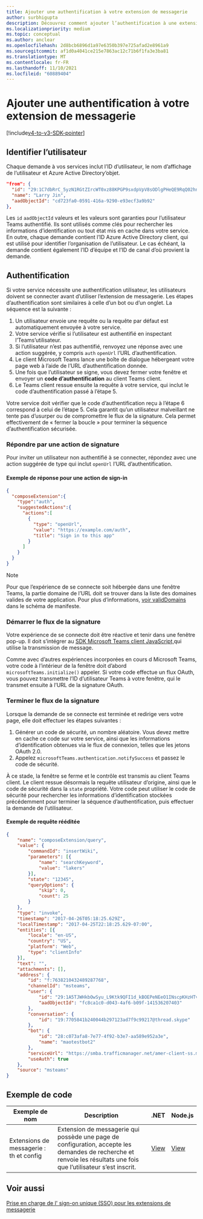 ```yaml
---
title: Ajouter une authentification à votre extension de messagerie
author: surbhigupta
description: Découvrez comment ajouter l’authentification à une extension de messagerie à l’aide d’exemples de code et d’exemples
ms.localizationpriority: medium
ms.topic: conceptual
ms.author: anclear
ms.openlocfilehash: 2d8bcb6896d1a97e6350b397e725afad2e8961a9
ms.sourcegitcommit: af1d0a4041ce215e7863ac12c71b6f1fa3e3ba81
ms.translationtype: MT
ms.contentlocale: fr-FR
ms.lasthandoff: 11/10/2021
ms.locfileid: "60889404"
---
```

# <a name="add-authentication-to-your-messaging-extension"></a>Ajouter une authentification à votre extension de messagerie

[!include[v4-to-v3-SDK-pointer](~/includes/v4-to-v3-pointer-me.md)]

## <a name="identify-the-user"></a>Identifier l’utilisateur

Chaque demande à vos services inclut l’ID d’utilisateur, le nom d’affichage de l’utilisateur et Azure Active Directory’objet.

```json
"from": {
  "id": "29:1C7dbRrC_5yzN1RGtZIrcWT0xz88KPGP9sxdpVpV8sODlgPHeQE9RqQ02hnpuKzy6zZ-AaZx6swUOMj_Dsdse3TQ4sIaeebbFBF-VgjJy_nY",
  "name": "Larry Jin",
  "aadObjectId": "cd723fa0-0591-416a-9290-e93ecf3a9b92"
},
```

Les `id` `aadObjectId` valeurs et les valeurs sont garanties pour l’utilisateur Teams authentifié. Ils sont utilisés comme clés pour rechercher les informations d’identification ou tout état mis en cache dans votre service. En outre, chaque demande contient l’ID Azure Active Directory client, qui est utilisé pour identifier l’organisation de l’utilisateur. Le cas échéant, la demande contient également l’ID d’équipe et l’ID de canal d’où provient la demande.

## <a name="authentication"></a>Authentification

Si votre service nécessite une authentification utilisateur, les utilisateurs doivent se connecter avant d’utiliser l’extension de messagerie. Les étapes d’authentification sont similaires à celle d’un bot ou d’un onglet. La séquence est la suivante :

1. Un utilisateur envoie une requête ou la requête par défaut est automatiquement envoyée à votre service.
1. Votre service vérifie si l’utilisateur est authentifié en inspectant l’Teams’utilisateur.
1. Si l’utilisateur n’est pas authentifié, renvoyez une réponse avec une action suggérée, y compris `auth` `openUrl` l’URL d’authentification.
1. Le client Microsoft Teams lance une boîte de dialogue hébergeant votre page web à l’aide de l’URL d’authentification donnée.
1. Une fois que l’utilisateur se signe, vous devez fermer votre fenêtre et envoyer un **code d’authentification** au client Teams client.
1. Le Teams client ressue ensuite la requête à votre service, qui inclut le code d’authentification passé à l’étape 5.

Votre service doit vérifier que le code d’authentification reçu à l’étape 6 correspond à celui de l’étape 5. Cela garantit qu’un utilisateur malveillant ne tente pas d’usurper ou de compromettre le flux de la signature. Cela permet effectivement de « fermer la boucle » pour terminer la séquence d’authentification sécurisée.

### <a name="respond-with-a-sign-in-action"></a>Répondre par une action de signature

Pour inviter un utilisateur non authentifié à se connecter, répondez avec une action suggérée de type qui inclut `openUrl` l’URL d’authentification.

#### <a name="response-example-for-a-sign-in-action"></a>Exemple de réponse pour une action de sign-in

```json
{
  "composeExtension":{
    "type":"auth",
    "suggestedActions":{
      "actions":[
        {
          "type": "openUrl",
          "value": "https://example.com/auth",
          "title": "Sign in to this app"
        }
      ]
    }
  }
}
```

> [!NOTE]
> Pour que l’expérience de se connecte soit hébergée dans une fenêtre Teams, la partie domaine de l’URL doit se trouver dans la liste des domaines valides de votre application. Pour plus d’informations, [voir validDomains](~/resources/schema/manifest-schema.md#validdomains) dans le schéma de manifeste.

### <a name="start-the-sign-in-flow"></a>Démarrer le flux de la signature

Votre expérience de se connecte doit être réactive et tenir dans une fenêtre pop-up. Il doit s’intégrer au [SDK Microsoft Teams client JavaScript,](/javascript/api/overview/msteams-client)qui utilise la transmission de message.

Comme avec d’autres expériences incorporées en cours d Microsoft Teams, votre code à l’intérieur de la fenêtre doit d’abord `microsoftTeams.initialize()` appeler. Si votre code effectue un flux OAuth, vous pouvez transmettre l’ID d’utilisateur Teams à votre fenêtre, qui le transmet ensuite à l’URL de la signature OAuth.

### <a name="complete-the-sign-in-flow"></a>Terminer le flux de la signature

Lorsque la demande de se connecte est terminée et redirige vers votre page, elle doit effectuer les étapes suivantes :

1. Générer un code de sécurité, un nombre aléatoire. Vous devez mettre en cache ce code sur votre service, ainsi que les informations d’identification obtenues via le flux de connexion, telles que les jetons OAuth 2.0.
1. Appelez `microsoftTeams.authentication.notifySuccess` et passez le code de sécurité.

À ce stade, la fenêtre se ferme et le contrôle est transmis au client Teams client. Le client ressue désormais la requête utilisateur d’origine, ainsi que le code de sécurité dans la `state` propriété. Votre code peut utiliser le code de sécurité pour rechercher les informations d’identification stockées précédemment pour terminer la séquence d’authentification, puis effectuer la demande de l’utilisateur.

#### <a name="reissued-request-example"></a>Exemple de requête rééditée

```json
{
    "name": "composeExtension/query",
    "value": {
        "commandId": "insertWiki",
        "parameters": [{
            "name": "searchKeyword",
            "value": "lakers"
        }],
        "state": "12345",
        "queryOptions": {
            "skip": 0,
            "count": 25
        }
    },
    "type": "invoke",
    "timestamp": "2017-04-26T05:18:25.629Z",
    "localTimestamp": "2017-04-25T22:18:25.629-07:00",
    "entities": [{
        "locale": "en-US",
        "country": "US",
        "platform": "Web",
        "type": "clientInfo"
    }],
    "text": "",
    "attachments": [],
    "address": {
        "id": "f:7638210432489287768",
        "channelId": "msteams",
        "user": {
            "id": "29:1A5TJWHkbOwSyu_L9Ktk9QFI1d_kBOEPeNEeO1INscpKHzHTvWfiau5AX_6y3SuiOby-r73dzHJ17HipUWqGPgw",
            "aadObjectId": "fc8ca1c0-d043-4af6-b09f-141536207403"
        },
        "conversation": {
            "id": "19:7705841b240044b297123ad7f9c99217@thread.skype"
        },
        "bot": {
            "id": "28:c073afa8-7e77-4f92-b3e7-aa589e952a3e",
            "name": "maotestbot2"
        },
        "serviceUrl": "https://smba.trafficmanager.net/amer-client-ss.msg/",
        "useAuth": true
    },
    "source": "msteams"
}
```

## <a name="code-sample"></a>Exemple de code
|**Exemple de nom** | **Description** |**.NET** | **Node.js**|
|----------------|-----------------|--------------|----------------|
|Extensions de messagerie : th et config | Extension de messagerie qui possède une page de configuration, accepte les demandes de recherche et renvoie les résultats une fois que l’utilisateur s’est inscrit. |[View](https://github.com/microsoft/BotBuilder-Samples/tree/main/samples/csharp_dotnetcore/52.teams-messaging-extensions-search-auth-config)|[View](https://github.com/microsoft/BotBuilder-Samples/blob/main/samples/javascript_nodejs/52.teams-messaging-extensions-search-auth-config)| 

## <a name="see-also"></a>Voir aussi

[Prise en charge de l' sign-on unique (SSO) pour les extensions de messagerie](~/messaging-extensions/how-to/enable-sso-auth-me.md)
